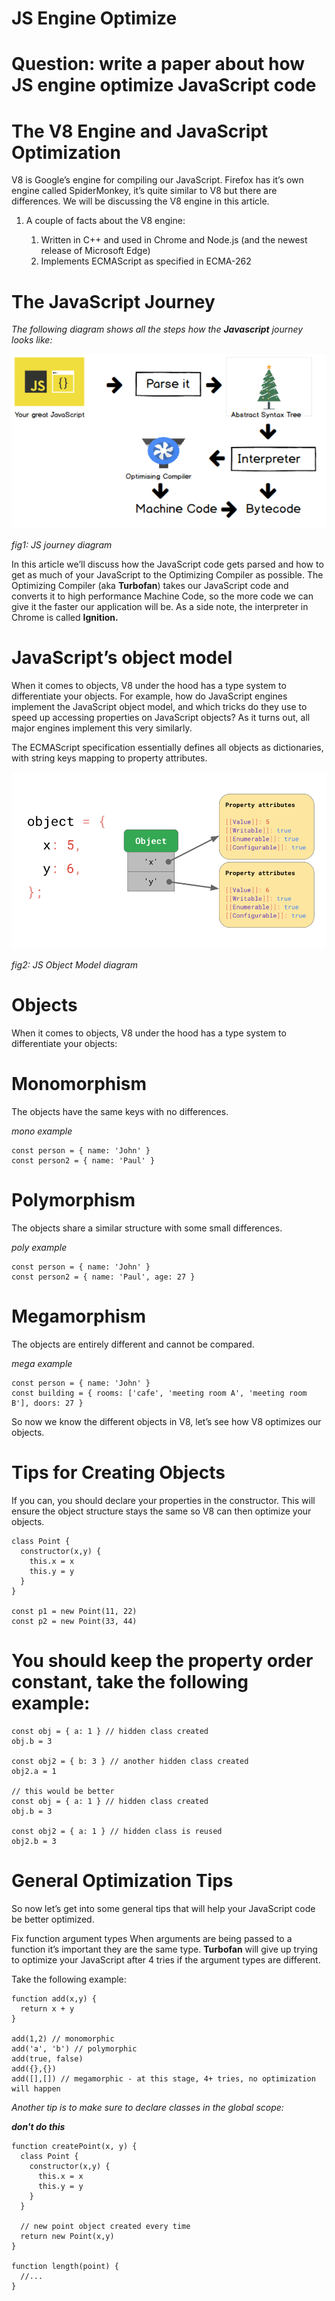 # JS Engine Optimize
# Question: write a paper about how JS engine optimize JavaScript code

# The V8 Engine and JavaScript Optimization
V8 is Google’s engine for compiling our JavaScript. Firefox has it’s own engine called 
SpiderMonkey, it’s quite similar to V8 but there are differences. 
We will be discussing the V8 engine in this article.

1. A couple of facts about the V8 engine:

     1. Written in C++ and used in Chrome and Node.js (and the newest release of Microsoft Edge)
     1. Implements ECMAScript as specified in ECMA-262

# The JavaScript Journey
*The following diagram shows all the steps how the **Javascript** journey looks like:*


![javascript_journey](javascript_journey.png)

*fig1: JS journey diagram*


In this article we’ll discuss how the JavaScript code gets parsed and how to get as much of your JavaScript to the 
Optimizing Compiler as possible. The Optimizing Compiler (aka **Turbofan**) takes our JavaScript code and 
converts it to high performance Machine Code, so the more code we can give it the faster our application will be. 
As a side note, the interpreter in Chrome is called **Ignition.**

# JavaScript’s object model
When it comes to objects, V8 under the hood has a type system to differentiate your objects.
For example, how do JavaScript engines implement the JavaScript object model, and which tricks do they use to speed up accessing 
properties on JavaScript objects? As it turns out, all major engines implement this very similarly.

The ECMAScript specification essentially defines all objects as dictionaries, with string keys mapping to property attributes.

![JS object model](object-model.png)

*fig2: JS Object Model diagram*

# Objects
When it comes to objects, V8 under the hood has a type system to differentiate your objects:

# Monomorphism
The objects have the same keys with no differences.

_mono example_
```
const person = { name: 'John' }
const person2 = { name: 'Paul' }

```
 
# Polymorphism
The objects share a similar structure with some small differences.

_poly example_
```
const person = { name: 'John' }
const person2 = { name: 'Paul', age: 27 }

```
 
# Megamorphism
The objects are entirely different and cannot be compared.

_mega example_

```
const person = { name: 'John' }
const building = { rooms: ['cafe', 'meeting room A', 'meeting room B'], doors: 27 }

```
 
So now we know the different objects in V8, let’s see how V8 optimizes our objects.

# Tips for Creating Objects
If you can, you should declare your properties in the constructor. This will ensure the object 
structure stays the same so V8 can then optimize your objects.
```
class Point {
  constructor(x,y) {
    this.x = x
    this.y = y
  }
}

const p1 = new Point(11, 22) 
const p2 = new Point(33, 44)

```

# You should keep the property order constant, take the following example:

```
const obj = { a: 1 } // hidden class created
obj.b = 3

const obj2 = { b: 3 } // another hidden class created
obj2.a = 1

// this would be better
const obj = { a: 1 } // hidden class created
obj.b = 3

const obj2 = { a: 1 } // hidden class is reused
obj2.b = 3
```

# General Optimization Tips
So now let’s get into some general tips that will help your JavaScript code be better optimized.

Fix function argument types
When arguments are being passed to a function it’s important they are the same type. 
**Turbofan** will give up trying to optimize your JavaScript after 4 tries if the argument types are different.

Take the following example:
```
function add(x,y) {
  return x + y
}

add(1,2) // monomorphic
add('a', 'b') // polymorphic
add(true, false)
add({},{})
add([],[]) // megamorphic - at this stage, 4+ tries, no optimization will happen
 ```
_Another tip is to make sure to declare classes in the global scope:_

**_don't do this_**
```
function createPoint(x, y) {
  class Point {
    constructor(x,y) {
      this.x = x
      this.y = y
    }
  }

  // new point object created every time
  return new Point(x,y)
}

function length(point) {
  //...
}
```


